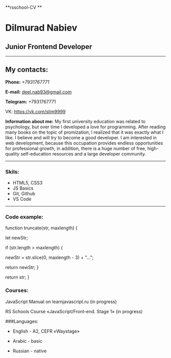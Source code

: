 **rsschool-CV **

# Dilmurad Nabiev 
## Junior Frontend Developer 
<hr>

## My contacts:
**Phone:** *+7931767771*

**E-mail:** deel.nab93@gmail.com

**Telegram:** +7931767771

VK: https://vk.com/slim9999

**Information about me:**
My first university education was related to psychology, but over time I developed a love for programming. After reading many books on the topic of promization, I realized that it was exactly what I like. I believe and will try to become a good developer. I am interested in web development, because this occupation provides endless opportunities for professional growth,
in addition, there is a huge number of free, high-quality self-education resources and a large developer community.

<hr>

### Skils:

* HTML5, CSS3
* JS Basics
* Git, Github
* VS Code
<hr>

### Code example:
function truncate(str, maxlength) {
  
  let newStr;

  if (str.length > maxlength) {

 newStr = str.slice(0, maxlength - 3) + "...";


 return newStr;
  }

  return str;
}
### Courses:
JavaScript Manual on learnjavascript.ru (in progress)

RS Schools Course «JavaScript/Front-end. Stage 1» (in progress)


###Languages:

* English - A2, CEFR «Waystage»

* Arabic - basic
* Russian - native




